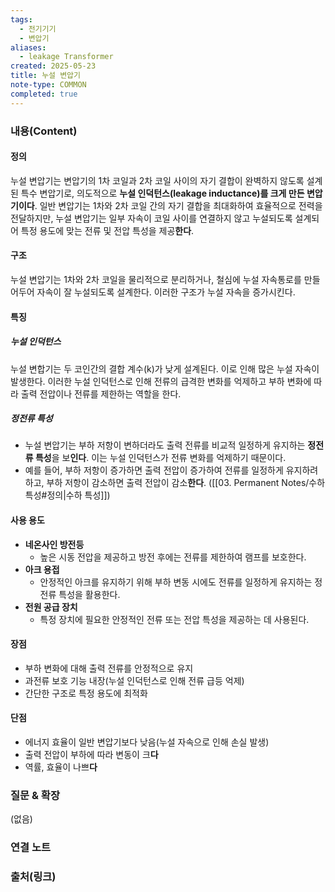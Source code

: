 ```yaml
---
tags:
  - 전기기기
  - 변압기
aliases:
  - leakage Transformer
created: 2025-05-23
title: 누설 변압기
note-type: COMMON
completed: true
---
```


### 내용(Content)
#### 정의
누설 변압기는 변압기의 1차 코일과 2차 코일 사이의 자기 결합이 완벽하지 않도록 설계된 특수 변압기로, 의도적으로 **누설 인덕턴스(leakage inductance)**를 크게 만든 변압기**이다**. 일반 변압기는 1차와 2차 코일 간의 자기 결합을 최대화하여 효율적으로 전력을 전달하지만, 누설 변압기는 일부 자속이 코일 사이를 연결하지 않고 누설되도록 설계되어 특정 용도에 맞는 전류 및 전압 특성을 제공**한다**.
#### 구조
누설 변압기는 1차와 2차 코일을 물리적으로 분리하거나, 철심에 누설 자속통로를 만들어두어 자속이 잘 누설되도록 설계한다. 이러한 구조가 누설 자속을 증가시킨다.

#### 특징
##### 누설 인덕턴스
누설 변합기는 두 코인간의 결합 계수(k)가 낮게 설계된다. 이로 인해 많은 누설 자속이 발생한다. 이러한 누설 인덕턴스로 인해 전류의 급격한 변화를 억제하고 부하 변화에 따라 출력 전압이나 전류를 제한하는 역할을 한다.

##### 정전류 특성
- 누설 변압기는 부하 저항이 변하더라도 출력 전류를 비교적 일정하게 유지하는 **정전류 특성**을 보**인다**. 이는 누설 인덕턴스가 전류 변화를 억제하기 때문이다.
- 예를 들어, 부하 저항이 증가하면 출력 전압이 증가하여 전류를 일정하게 유지하려 하고, 부하 저항이 감소하면 출력 전압이 감소**한다**. ([[03. Permanent Notes/수하 특성#정의|수하 특성]])

#### 사용 용도
- **네온사인 방전등**
  - 높은 시동 전압을 제공하고 방전 후에는 전류를 제한하여 램프를 보호한다.
- **아크 용접**
  - 안정적인 아크를 유지하기 위해 부하 변동 시에도 전류를 일정하게 유지하는 정전류 특성을 활용한다.
- **전원 공급 장치**
  - 특정 장치에 필요한 안정적인 전류 또는 전압 특성을 제공하는 데 사용된다.

#### 장점
- 부하 변화에 대해 출력 전류를 안정적으로 유지
- 과전류 보호 기능 내장(누설 인덕턴스로 인해 전류 급등 억제)
- 간단한 구조로 특정 용도에 최적화

#### 단점
- 에너지 효율이 일반 변압기보다 낮음(누설 자속으로 인해 손실 발생)
- 출력 전압이 부하에 따라 변동이 크**다**
- 역률, 효율이 나쁘**다**

### 질문 & 확장

(없음)

### 연결 노트
### 출처(링크)